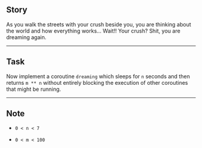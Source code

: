 ## Story

As you walk the streets with your crush beside you, you are 
thinking about the world and how everything works... Wait!! Your 
crush? Shit, you are dreaming again.

---

## Task

Now implement a coroutine `dreaming` which sleeps for 
`n` seconds and then returns `m ** n` without entirely blocking the 
execution of other coroutines that might be running.

---

## Note

- `0 < n < 7`

- `0 < m < 100`
